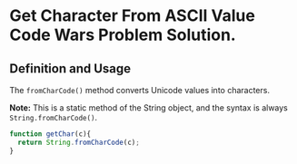 # Get Character From ASCII Value Code Wars Problem Solution.

## Definition and Usage

The `fromCharCode()` method converts Unicode values into characters.

**Note:** This is a static method of the String object, and the syntax is always `String.fromCharCode()`.

```javascript
function getChar(c){
  return String.fromCharCode(c);
}
```